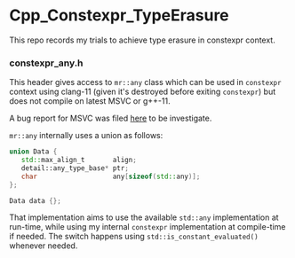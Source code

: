 # Cpp_Constexpr_TypeErasure
 This repo records my trials to achieve type erasure in constexpr context.

### constexpr_any.h
 This header gives access to `mr::any` class which can be used in `constexpr` context using clang-11 (given it's destroyed before exiting `constexpr`) but does not compile on latest MSVC or g++-11.
 
 A bug report for MSVC was filed [here](https://developercommunity.visualstudio.com/t/constexpr-polymorphism-does-not-work-when-accessin/1634413?) to be investigate.

 `mr::any` internally uses a union as follows:
 ```C++
 union Data {
    std::max_align_t       align;
    detail::any_type_base* ptr;
    char                   any[sizeof(std::any)];
 };
 
 Data data {};
 ```
 That implementation aims to use the available `std::any` implementation at run-time, while using my internal `constexpr` implementation at compile-time if needed.
 The switch happens using `std::is_constant_evaluated()` whenever needed.
